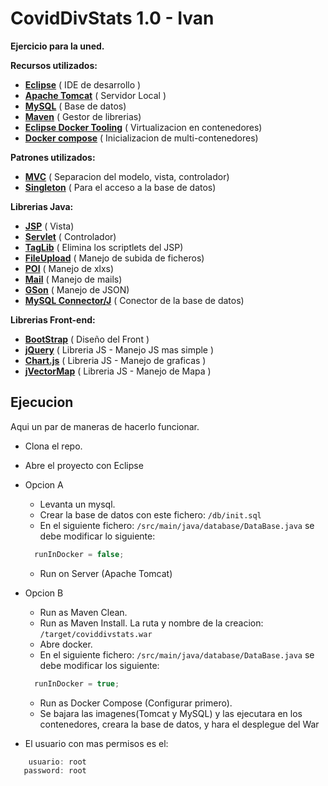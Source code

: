 # CovidDivStats 1.0 - Ivan
**Ejercicio para la uned.**

**Recursos utilizados:**
- <a href="https://www.eclipse.org/" target="_blank">**Eclipse**</a>
  ( IDE de desarrollo )
- <a href="http://tomcat.apache.org/" target="_blank">**Apache Tomcat**</a>
  ( Servidor Local )
- <a href="https://www.mysql.com/" target="_blank">**MySQL**</a>
  ( Base de datos)
- <a href="https://maven.apache.org/" target="_blank">**Maven**</a>
 ( Gestor de librerias)
- <a href="https://marketplace.eclipse.org/content/eclipse-docker-tooling" target="_blank">**Eclipse Docker Tooling**</a>
 ( Virtualizacion en contenedores)
- <a href="https://docs.docker.com/compose/" target="_blank">**Docker compose**</a>
 ( Inicializacion de multi-contenedores)
 
**Patrones utilizados:**
- <a href="https://es.wikipedia.org/wiki/Modelo%E2%80%93vista%E2%80%93controlador" target="_blank">**MVC**</a>
  ( Separacion del modelo, vista, controlador)
- <a href="https://es.wikipedia.org/wiki/Singleton" target="_blank">**Singleton**</a>
  ( Para el acceso a la base de datos)
  
**Librerias Java:**  
- <a href="https://es.wikipedia.org/wiki/JavaServer_Pages" target="_blank">**JSP**</a>
  ( Vista)
- <a href="https://es.wikipedia.org/wiki/Java_Servlet" target="_blank">**Servlet**</a>
  ( Controlador)
- <a href="https://taglib.org/" target="_blank">**TagLib**</a>
  ( Elimina los scriptlets del JSP)
- <a href="https://mvnrepository.com/artifact/commons-fileupload/commons-fileupload" target="_blank">**FileUpload**</a>
  ( Manejo de subida de ficheros)
- <a href="https://mvnrepository.com/artifact/org.apache.poi/poi" target="_blank">**POI**</a>
  ( Manejo de xlxs)
- <a href="https://mvnrepository.com/artifact/javax.mail/javax.mail-api" target="_blank">**Mail**</a>
  ( Manejo de mails)
- <a href="https://mvnrepository.com/artifact/com.google.code.gson/gson" target="_blank">**GSon**</a>
  ( Manejo de JSON)
- <a href="https://mvnrepository.com/artifact/mysql/mysql-connector-java" target="_blank">**MySQL Connector/J**</a>
  ( Conector de la base de datos)
 
  
**Librerias Front-end:** 
- <a href="https://getbootstrap.com/" target="_blank">**BootStrap**</a>
  ( Diseño del Front )
- <a href="https://jquery.com/" target="_blank">**jQuery**</a>
  ( Libreria JS - Manejo JS mas simple )
- <a href="https://www.chartjs.org/" target="_blank">**Chart.js**</a>
  ( Libreria JS - Manejo de graficas )
- <a href="https://jvectormap.com/" target="_blank">**jVectorMap**</a>
  ( Libreria JS - Manejo de Mapa )


## Ejecucion

Aqui un par de maneras de hacerlo funcionar.


- Clona el repo.
- Abre el proyecto con Eclipse

- Opcion A
  - Levanta un mysql.
  - Crear la base de datos con este fichero: `/db/init.sql`
  - En el siguiente fichero: `/src/main/java/database/DataBase.java` se debe modificar lo siguiente:
  ```java
    runInDocker = false;
  ```
  - Run on Server (Apache Tomcat)
  
- Opcion B
  - Run as Maven Clean.
  - Run as Maven Install. La ruta y nombre de la creacion: `/target/coviddivstats.war`
  - Abre docker.
  - En el siguiente fichero: `/src/main/java/database/DataBase.java` se debe modificar los siguiente:
  ```java
    runInDocker = true;
  ```
  - Run as Docker Compose (Configurar primero).
  - Se bajara las imagenes(Tomcat y MySQL) y las ejecutara en los contenedores, creara la base de datos, y hara el desplegue del War

- El usuario con mas permisos es el:
 ```java
     usuario: root
    password: root
 ```

